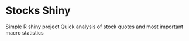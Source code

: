 # Stocks Shiny
Simple R shiny project
Quick analysis of stock quotes and most important macro statistics

